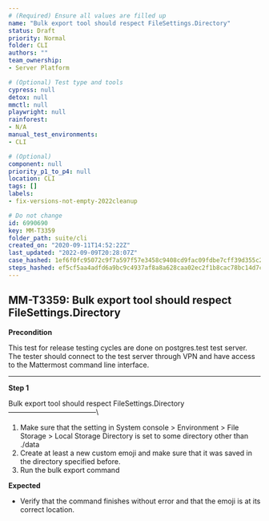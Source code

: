 ```yaml
---
# (Required) Ensure all values are filled up
name: "Bulk export tool should respect FileSettings.Directory"
status: Draft
priority: Normal
folder: CLI
authors: ""
team_ownership: 
- Server Platform

# (Optional) Test type and tools
cypress: null
detox: null
mmctl: null
playwright: null
rainforest: 
- N/A
manual_test_environments: 
- CLI

# (Optional)
component: null
priority_p1_to_p4: null
location: CLI
tags: []
labels: 
- fix-versions-not-empty-2022cleanup

# Do not change
id: 6990690
key: MM-T3359
folder_path: suite/cli
created_on: "2020-09-11T14:52:22Z"
last_updated: "2022-09-09T20:28:07Z"
case_hashed: 1ef6f0fc95072c9f7a597f57e3458c9408cd9fac09fdbe7cff39d355c2e450ec67e7d93ce0821a52ea128c944516f015
steps_hashed: ef5cf5aa4adfd6a9bc9c4937af8a8a628caa02ec2f1b8cac78bc14d7ce6a12b05bdd39c8e052c5b5fb0bacf127d822cd
---
```


## MM-T3359: Bulk export tool should respect FileSettings.Directory

**Precondition**

This test for release testing cycles are done on postgres.test test server. The tester should connect to the test server through VPN and have access to the Mattermost command line interface.

---

**Step 1**

Bulk export tool should respect FileSettings.Directory\
–––––––––––––––––––––––––\\

1. Make sure that the setting in System console > Environment > File Storage > Local Storage Directory is set to some directory other than ./data
2. Create at least a new custom emoji and make sure that it was saved in the directory specified before.
3. Run the bulk export command

**Expected**

- Verify that the command finishes without error and that the emoji is at its correct location.
